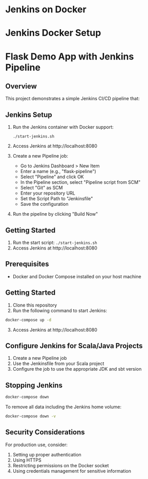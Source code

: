 # Jenkins on Docker
# Jenkins Docker Setup
# Flask Demo App with Jenkins Pipeline

## Overview

This project demonstrates a simple Jenkins CI/CD pipeline that:

## Jenkins Setup

1. Run the Jenkins container with Docker support:
   ```
   ./start-jenkins.sh
   ```

2. Access Jenkins at http://localhost:8080

3. Create a new Pipeline job:
   - Go to Jenkins Dashboard > New Item
   - Enter a name (e.g., "flask-pipeline")
   - Select "Pipeline" and click OK
   - In the Pipeline section, select "Pipeline script from SCM"
   - Select "Git" as SCM
   - Enter your repository URL
   - Set the Script Path to "Jenkinsfile"
   - Save the configuration

4. Run the pipeline by clicking "Build Now"

## Getting Started

1. Run the start script: `./start-jenkins.sh`
2. Access Jenkins at http://localhost:8080

## Prerequisites

- Docker and Docker Compose installed on your host machine

## Getting Started

1. Clone this repository
2. Run the following command to start Jenkins:

```bash
docker-compose up -d
```

3. Access Jenkins at http://localhost:8080

## Configure Jenkins for Scala/Java Projects

1. Create a new Pipeline job
2. Use the Jenkinsfile from your Scala project
3. Configure the job to use the appropriate JDK and sbt version

## Stopping Jenkins

```bash
docker-compose down
```

To remove all data including the Jenkins home volume:

```bash
docker-compose down -v
```

## Security Considerations

For production use, consider:

1. Setting up proper authentication
2. Using HTTPS
3. Restricting permissions on the Docker socket
4. Using credentials management for sensitive information
